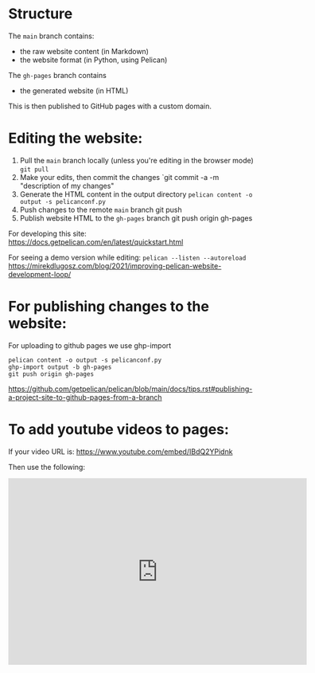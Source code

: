 # Structure

The `main` branch contains:
- the raw website content (in Markdown)
- the website format (in Python, using Pelican)

The `gh-pages` branch contains
- the generated website (in HTML)

This is then published to GitHub pages with a custom domain.


# Editing the website:

1) Pull the `main` branch locally (unless you're editing in the browser mode)
`git pull`
2) Make your edits, then commit the changes
`git commit -a -m "description of my changes"
3) Generate the HTML content in the output directory
`pelican content -o output -s pelicanconf.py`
4) Push changes to the remote `main` branch
git push
4) Publish website HTML to the `gh-pages` branch
git push origin gh-pages

For developing this site: 
https://docs.getpelican.com/en/latest/quickstart.html

For seeing a demo version while editing:
`pelican --listen --autoreload`
https://mirekdlugosz.com/blog/2021/improving-pelican-website-development-loop/

# For publishing changes to the website:

For uploading to github pages we use ghp-import
```
pelican content -o output -s pelicanconf.py
ghp-import output -b gh-pages
git push origin gh-pages
```
https://github.com/getpelican/pelican/blob/main/docs/tips.rst#publishing-a-project-site-to-github-pages-from-a-branch


# To add youtube videos to pages:

If your video URL is: https://www.youtube.com/embed/IBdQ2YPidnk

Then use the following:
<div class="youtube" align="center">
<iframe width="600" height="375" src="https://www.youtube.com/embed/IBdQ2YPidnk?cc_lang_pref=en&cc_load_policy=1" frameborder="0"></iframe>
</div>